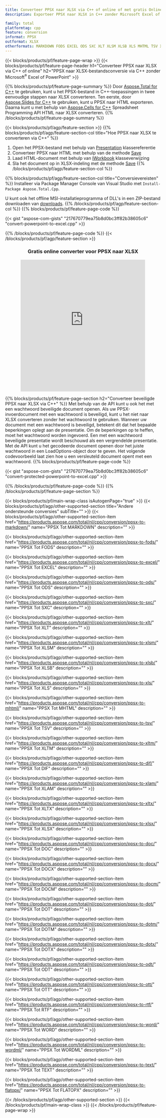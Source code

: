 ```yaml
---
title: Converteer PPSX naar XLSX via C++ of online of met gratis Online Converter
description: Exporteer PPSX naar XLSX in C++ zonder Microsoft Excel of Powerpoint te gebruiken of online. Test de gratis POT naar CSV online converter snel voordat u de code integreert.

family: total
platformtag: cpp
feature: conversion
informat: PPSX
outformat: XLSX
otherformats: MARKDOWN FODS EXCEL ODS SXC XLT XLSM XLSB XLS MHTML TSV XLTM DIF XLAM XLTX CSV DOC DOCX DOCM DOT DOTM DOTX ODT OTT RTF WORD WORDML TEXT FLATOPX
---
```

{{< blocks/products/pf/feature-page-wrap >}}
{{< blocks/products/pf/feature-page-header h1="Converteer PPSX naar XLSX via C++ of online" h2="PPSX naar XLSX-bestandsconversie via C++ zonder Microsoft<sup>&reg;</sup> Excel of PowerPoint" >}}

{{% blocks/products/pf/feature-page-summary %}}
Door [Aspose.Total for C++](https://products.aspose.com/total/cpp/) te gebruiken, kunt u het PPSX-bestand in C++-toepassingen in twee eenvoudige stappen naar XLSX converteren. Ten eerste, door [Aspose.Slides for C++](https://products.aspose.com/slides/cpp/) te gebruiken, kunt u PPSX naar HTML exporteren. Daarna kunt u met behulp van [Aspose.Cells for C++](https://products.aspose.com/cells/cpp/) Spreadsheet Programming API HTML naar XLSX converteren. 
{{% /blocks/products/pf/feature-page-summary  %}}

{{< blocks/products/pf/agp/feature-section >}}
{{% blocks/products/pf/agp/feature-section-col title="Hoe PPSX naar XLSX te converteren via C++" %}}
1. Open het PPSX-bestand met behulp van [Presentation](https://reference.aspose.com/slides/cpp/class/aspose.slides.presentation) klassereferentie
2. Converteer PPSX naar HTML met behulp van de methode [Save](https://reference.aspose.com/slides/cpp/class/aspose.slides.presentation#a06fe2a156063c8c3e5ada2713bb697ba)
3. Laad HTML-document met behulp van [IWorkbook](https://reference.aspose.com/cells/cpp/class/aspose.cells.i_workbook) klasseverwijzing
4. Sla het document op in XLSX-indeling met de methode [Save](https://reference.aspose.com/cells/cpp/class/aspose.cells.i_workbook#a5dc7de23f7ceba76a05dc1d49f51502e)
{{% /blocks/products/pf/agp/feature-section-col %}}

{{% blocks/products/pf/agp/feature-section-col title="Conversievereisten" %}}
Installeer via Package Manager Console van Visual Studio met ```Install-Package Aspose.Total.Cpp```.

U kunt ook het offline MSI-installatieprogramma of DLL's in een ZIP-bestand downloaden van [downloads](https://releases.aspose.com/total/cpp).
{{% /blocks/products/pf/agp/feature-section-col %}}
{{% blocks/products/pf/feature-page-code %}}

{{< gist "aspose-com-gists" "217670779ea75b8d0bc3ff82b38605c6" "convert-powerpoint-to-excel.cpp" >}}



{{% /blocks/products/pf/feature-page-code %}}
{{< /blocks/products/pf/agp/feature-section >}}
<div class="container-fluid agp-content bg-white aboutfile box-1 vh100 section nopbtm">
<div class=container>
<div class=row>
<div class="demobox tc col-md-12 padding-0" align="center">

<h3>Gratis online converter voor PPSX naar XLSX</h3>

<iframe style="border: none; height: 426px;" scrolling="no" src="https://total-conversion-app-65z5r2lp.qa.k8s.dynabic.com/?to=xlsx&from=ppsx" id="child-iframe" width="80%"></iframe>

</div></div>
</div></div>

{{% blocks/products/pf/feature-page-section  h2="Converteer beveiligde PPSX naar XLSX via C++" %}}
Met behulp van de API kunt u ook het met een wachtwoord beveiligde document openen. Als uw PPSX-invoerdocument met een wachtwoord is beveiligd, kunt u het niet naar XLSX converteren zonder het wachtwoord te gebruiken. Wanneer uw document met een wachtwoord is beveiligd, betekent dit dat het bepaalde beperkingen oplegt aan de presentatie. Om de beperkingen op te heffen, moet het wachtwoord worden ingevoerd. Een met een wachtwoord beveiligde presentatie wordt beschouwd als een vergrendelde presentatie. Met de API kunt u het gecodeerde document openen door het juiste wachtwoord in een LoadOptions-object door te geven. Het volgende codevoorbeeld laat zien hoe u een versleuteld document opent met een wachtwoord.
{{% blocks/products/pf/feature-page-code %}}

{{< gist "aspose-com-gists" "217670779ea75b8d0bc3ff82b38605c6" "convert-protected-powerpoint-to-excel.cpp" >}}

{{% /blocks/products/pf/feature-page-code  %}}
{{% /blocks/products/pf/feature-page-section %}}

{{< blocks/products/pf/main-wrap-class isAutogenPage="true" >}}
{{< blocks/products/pf/agp/other-supported-section title="Andere ondersteunde conversies" subTitle="" >}}
{{< blocks/products/pf/agp/other-supported-section-item href="https://products.aspose.com/total/nl/cpp/conversion/ppsx-to-markdown/" name="PPSX Tot MARKDOWN" description="" >}}

{{< blocks/products/pf/agp/other-supported-section-item href="https://products.aspose.com/total/nl/cpp/conversion/ppsx-to-fods/" name="PPSX Tot FODS" description="" >}}

{{< blocks/products/pf/agp/other-supported-section-item href="https://products.aspose.com/total/nl/cpp/conversion/ppsx-to-excel/" name="PPSX Tot EXCEL" description="" >}}

{{< blocks/products/pf/agp/other-supported-section-item href="https://products.aspose.com/total/nl/cpp/conversion/ppsx-to-ods/" name="PPSX Tot ODS" description="" >}}

{{< blocks/products/pf/agp/other-supported-section-item href="https://products.aspose.com/total/nl/cpp/conversion/ppsx-to-sxc/" name="PPSX Tot SXC" description="" >}}

{{< blocks/products/pf/agp/other-supported-section-item href="https://products.aspose.com/total/nl/cpp/conversion/ppsx-to-xlt/" name="PPSX Tot XLT" description="" >}}

{{< blocks/products/pf/agp/other-supported-section-item href="https://products.aspose.com/total/nl/cpp/conversion/ppsx-to-xlsm/" name="PPSX Tot XLSM" description="" >}}

{{< blocks/products/pf/agp/other-supported-section-item href="https://products.aspose.com/total/nl/cpp/conversion/ppsx-to-xlsb/" name="PPSX Tot XLSB" description="" >}}

{{< blocks/products/pf/agp/other-supported-section-item href="https://products.aspose.com/total/nl/cpp/conversion/ppsx-to-xls/" name="PPSX Tot XLS" description="" >}}

{{< blocks/products/pf/agp/other-supported-section-item href="https://products.aspose.com/total/nl/cpp/conversion/ppsx-to-mhtml/" name="PPSX Tot MHTML" description="" >}}

{{< blocks/products/pf/agp/other-supported-section-item href="https://products.aspose.com/total/nl/cpp/conversion/ppsx-to-tsv/" name="PPSX Tot TSV" description="" >}}

{{< blocks/products/pf/agp/other-supported-section-item href="https://products.aspose.com/total/nl/cpp/conversion/ppsx-to-xltm/" name="PPSX Tot XLTM" description="" >}}

{{< blocks/products/pf/agp/other-supported-section-item href="https://products.aspose.com/total/nl/cpp/conversion/ppsx-to-dif/" name="PPSX Tot DIF" description="" >}}

{{< blocks/products/pf/agp/other-supported-section-item href="https://products.aspose.com/total/nl/cpp/conversion/ppsx-to-xlam/" name="PPSX Tot XLAM" description="" >}}

{{< blocks/products/pf/agp/other-supported-section-item href="https://products.aspose.com/total/nl/cpp/conversion/ppsx-to-xltx/" name="PPSX Tot XLTX" description="" >}}

{{< blocks/products/pf/agp/other-supported-section-item href="https://products.aspose.com/total/nl/cpp/conversion/ppsx-to-xlsx/" name="PPSX Tot XLSX" description="" >}}

{{< blocks/products/pf/agp/other-supported-section-item href="https://products.aspose.com/total/nl/cpp/conversion/ppsx-to-doc/" name="PPSX Tot DOC" description="" >}}

{{< blocks/products/pf/agp/other-supported-section-item href="https://products.aspose.com/total/nl/cpp/conversion/ppsx-to-docx/" name="PPSX Tot DOCX" description="" >}}

{{< blocks/products/pf/agp/other-supported-section-item href="https://products.aspose.com/total/nl/cpp/conversion/ppsx-to-docm/" name="PPSX Tot DOCM" description="" >}}

{{< blocks/products/pf/agp/other-supported-section-item href="https://products.aspose.com/total/nl/cpp/conversion/ppsx-to-dot/" name="PPSX Tot DOT" description="" >}}

{{< blocks/products/pf/agp/other-supported-section-item href="https://products.aspose.com/total/nl/cpp/conversion/ppsx-to-dotm/" name="PPSX Tot DOTM" description="" >}}

{{< blocks/products/pf/agp/other-supported-section-item href="https://products.aspose.com/total/nl/cpp/conversion/ppsx-to-dotx/" name="PPSX Tot DOTX" description="" >}}

{{< blocks/products/pf/agp/other-supported-section-item href="https://products.aspose.com/total/nl/cpp/conversion/ppsx-to-odt/" name="PPSX Tot ODT" description="" >}}

{{< blocks/products/pf/agp/other-supported-section-item href="https://products.aspose.com/total/nl/cpp/conversion/ppsx-to-ott/" name="PPSX Tot OTT" description="" >}}

{{< blocks/products/pf/agp/other-supported-section-item href="https://products.aspose.com/total/nl/cpp/conversion/ppsx-to-rtf/" name="PPSX Tot RTF" description="" >}}

{{< blocks/products/pf/agp/other-supported-section-item href="https://products.aspose.com/total/nl/cpp/conversion/ppsx-to-word/" name="PPSX Tot WORD" description="" >}}

{{< blocks/products/pf/agp/other-supported-section-item href="https://products.aspose.com/total/nl/cpp/conversion/ppsx-to-wordml/" name="PPSX Tot WORDML" description="" >}}

{{< blocks/products/pf/agp/other-supported-section-item href="https://products.aspose.com/total/nl/cpp/conversion/ppsx-to-text/" name="PPSX Tot TEXT" description="" >}}

{{< blocks/products/pf/agp/other-supported-section-item href="https://products.aspose.com/total/nl/cpp/conversion/ppsx-to-flatopx/" name="PPSX Tot FLATOPX" description="" >}}


{{< /blocks/products/pf/agp/other-supported-section >}}
{{< /blocks/products/pf/main-wrap-class >}}
{{< /blocks/products/pf/feature-page-wrap >}}